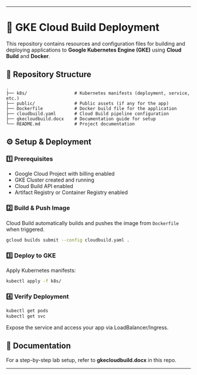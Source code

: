 
---

# 🚀 GKE Cloud Build Deployment

This repository contains resources and configuration files for building and deploying applications to **Google Kubernetes Engine (GKE)** using **Cloud Build** and **Docker**.

## 📂 Repository Structure

```
.
├── k8s/                  # Kubernetes manifests (deployment, service, etc.)
├── public/               # Public assets (if any for the app)
├── Dockerfile            # Docker build file for the application
├── cloudbuild.yaml       # Cloud Build pipeline configuration
├── gkecloudbuild.docx    # Documentation guide for setup
└── README.md             # Project documentation
```

## ⚙️ Setup & Deployment

### 1️⃣ Prerequisites

* Google Cloud Project with billing enabled
* GKE Cluster created and running
* Cloud Build API enabled
* Artifact Registry or Container Registry enabled

### 2️⃣ Build & Push Image

Cloud Build automatically builds and pushes the image from `Dockerfile` when triggered.

```bash
gcloud builds submit --config cloudbuild.yaml .
```

### 3️⃣ Deploy to GKE

Apply Kubernetes manifests:

```bash
kubectl apply -f k8s/
```

### 4️⃣ Verify Deployment

```bash
kubectl get pods
kubectl get svc
```

Expose the service and access your app via LoadBalancer/Ingress.

## 📘 Documentation

For a step-by-step lab setup, refer to **gkecloudbuild.docx** in this repo.

---

